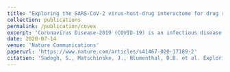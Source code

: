 ```yaml
---
title: "Exploring the SARS-CoV-2 virus-host-drug interactome for drug repurposing"
collection: publications
permalink: /publication/covex
excerpt: 'Coronavirus Disease-2019 (COVID-19) is an infectious disease caused by the SARS-CoV-2 virus. Various studies exist about the molecular mechanisms of viral infection. However, such information is spread across many publications and it is very time-consuming to integrate, and exploit. We develop CoVex, an interactive online platform for SARS-CoV-2 host interactome exploration and drug (target) identification. CoVex integrates virus-human protein interactions, human protein-protein interactions, and drug-target interactions. It allows visual exploration of the virus-host interactome and implements systems medicine algorithms for network-based prediction of drug candidates. Thus, CoVex is a resource to understand molecular mechanisms of pathogenicity and to prioritize candidate therapeutics. We investigate recent hypotheses on a systems biology level to explore mechanistic virus life cycle drivers, and to extract drug repurposing candidates. CoVex renders COVID-19 drug research systems-medicine-ready by giving the scientific community direct access to network medicine algorithms. It is available at https://exbio.wzw.tum.de/covex/.'
date: 2020-07-14
venue: 'Nature Communications'
paperurl: 'https://www.nature.com/articles/s41467-020-17189-2'
citation: 'Sadegh, S., Matschinske, J., Blumenthal, D.B. et al. Exploring the SARS-CoV-2 virus-host-drug interactome for drug repurposing. Nat Commun 11, 3518 (2020). https://doi.org/10.1038/s41467-020-17189-2'
---
```

